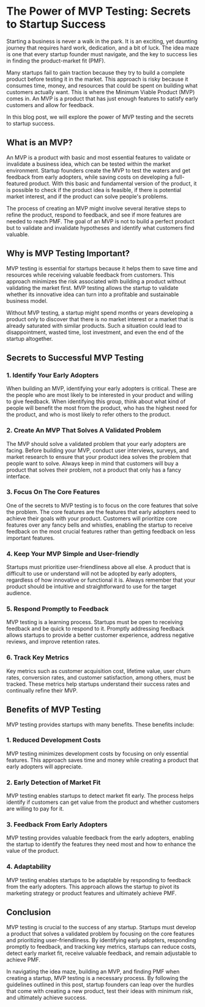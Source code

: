 # The Power of MVP Testing: Secrets to Startup Success

Starting a business is never a walk in the park. It is an exciting, yet daunting journey that requires hard work, dedication, and a bit of luck. The idea maze is one that every startup founder must navigate, and the key to success lies in finding the product-market fit (PMF).

Many startups fail to gain traction because they try to build a complete product before testing it in the market. This approach is risky because it consumes time, money, and resources that could be spent on building what customers actually want. This is where the Minimum Viable Product (MVP) comes in. An MVP is a product that has just enough features to satisfy early customers and allow for feedback.

In this blog post, we will explore the power of MVP testing and the secrets to startup success.

## What is an MVP?

An MVP is a product with basic and most essential features to validate or invalidate a business idea, which can be tested within the market environment. Startup founders create the MVP to test the waters and get feedback from early adopters, while saving costs on developing a full-featured product. With this basic and fundamental version of the product, it is possible to check if the product idea is feasible, if there is potential market interest, and if the product can solve people's problems. 

The process of creating an MVP might involve several iterative steps to refine the product, respond to feedback, and see if more features are needed to reach PMF. The goal of an MVP is not to build a perfect product but to validate and invalidate hypotheses and identify what customers find valuable.

## Why is MVP Testing Important?

MVP testing is essential for startups because it helps them to save time and resources while receiving valuable feedback from customers. This approach minimizes the risk associated with building a product without validating the market first. MVP testing allows the startup to validate whether its innovative idea can turn into a profitable and sustainable business model.

Without MVP testing, a startup might spend months or years developing a product only to discover that there is no market interest or a market that is already saturated with similar products. Such a situation could lead to disappointment, wasted time, lost investment, and even the end of the startup altogether.

## Secrets to Successful MVP Testing

### 1. Identify Your Early Adopters

When building an MVP, identifying your early adopters is critical. These are the people who are most likely to be interested in your product and willing to give feedback. When identifying this group, think about what kind of people will benefit the most from the product, who has the highest need for the product, and who is most likely to refer others to the product.

### 2. Create An MVP That Solves A Validated Problem

The MVP should solve a validated problem that your early adopters are facing. Before building your MVP, conduct user interviews, surveys, and market research to ensure that your product idea solves the problem that people want to solve. Always keep in mind that customers will buy a product that solves their problem, not a product that only has a fancy interface.

### 3. Focus On The Core Features

One of the secrets to MVP testing is to focus on the core features that solve the problem. The core features are the features that early adopters need to achieve their goals with your product. Customers will prioritize core features over any fancy bells and whistles, enabling the startup to receive feedback on the most crucial features rather than getting feedback on less important features.

### 4. Keep Your MVP Simple and User-friendly

Startups must prioritize user-friendliness above all else. A product that is difficult to use or understand will not be adopted by early adopters, regardless of how innovative or functional it is. Always remember that your product should be intuitive and straightforward to use for the target audience.

### 5. Respond Promptly to Feedback

MVP testing is a learning process. Startups must be open to receiving feedback and be quick to respond to it. Promptly addressing feedback allows startups to provide a better customer experience, address negative reviews, and improve retention rates.

### 6. Track Key Metrics

Key metrics such as customer acquisition cost, lifetime value, user churn rates, conversion rates, and customer satisfaction, among others, must be tracked. These metrics help startups understand their success rates and continually refine their MVP.

## Benefits of MVP Testing

MVP testing provides startups with many benefits. These benefits include:

### 1. Reduced Development Costs

MVP testing minimizes development costs by focusing on only essential features. This approach saves time and money while creating a product that early adopters will appreciate.

### 2. Early Detection of Market Fit

MVP testing enables startups to detect market fit early. The process helps identify if customers can get value from the product and whether customers are willing to pay for it.

### 3. Feedback From Early Adopters

MVP testing provides valuable feedback from the early adopters, enabling the startup to identify the features they need most and how to enhance the value of the product.

### 4. Adaptability

MVP testing enables startups to be adaptable by responding to feedback from the early adopters. This approach allows the startup to pivot its marketing strategy or product features and ultimately achieve PMF.

## Conclusion

MVP testing is crucial to the success of any startup. Startups must develop a product that solves a validated problem by focusing on the core features and prioritizing user-friendliness. By identifying early adopters, responding promptly to feedback, and tracking key metrics, startups can reduce costs, detect early market fit, receive valuable feedback, and remain adjustable to achieve PMF.

In navigating the idea maze, building an MVP, and finding PMF when creating a startup, MVP testing is a necessary process. By following the guidelines outlined in this post, startup founders can leap over the hurdles that come with creating a new product, test their ideas with minimum risk, and ultimately achieve success.